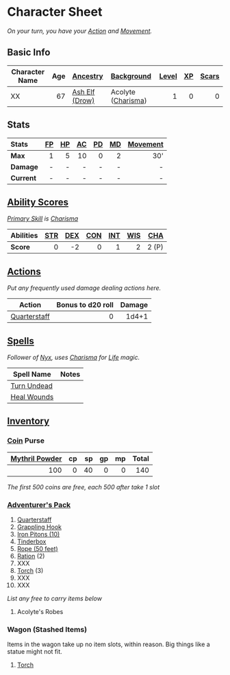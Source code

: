 # Character Sheet

*On your turn, you have your [Action](../../Game%20Procedures/Core%20Procedures/Action.md) and [Movement](../../Game%20Procedures/Combat/Movement.md).*

## Basic Info

| Character Name | Age | [Ancestry](../../Player%20Characters/Ancenstries/Ancestry.md)                                  | [Background](../../Player%20Characters/Backgrounds/Background.md)                  | [Level](../../Player%20Characters/Derived%20Statistics/Level.md) | [XP](../../Player%20Characters/Derived%20Statistics/Experience%20Points.md) | [Scars](../../Player%20Characters/Derived%20Statistics/Scars.md) |
| -------------- | --: | :--------------------------------------------------------------------------------------------- | :--------------------------------------------------------------------------------- | ---------------------------------------------------------------: | --------------------------------------------------------------------------: | ---------------------------------------------------------------: |
| XX             |  67 | [Ash Elf (Drow)](../../Player%20Characters/Ancenstries/The%20People%20of%20Mithrinia/Elves.md) | Acolyte ([Charisma](../../Player%20Characters/The%20Ability%20Scores/Charisma.md)) |                                                                1 |                                                                           0 |                                                                0 |

## Stats

| Stats       | [FP](../../Player%20Characters/Derived%20Statistics/Fatigue%20Points.md) | [HP](../../Player%20Characters/Derived%20Statistics/Health%20Points.md) | [AC](../../Player%20Characters/Derived%20Statistics/Armor%20Class.md) | [PD](../../Player%20Characters/Derived%20Statistics/Physical%20Defense.md) | [MD](../../Player%20Characters/Derived%20Statistics/Mental%20Defense.md) | [Movement](../../Game%20Procedures/Combat/Movement.md) |
| :---------- | -----------------------------------------------------------------------: | ----------------------------------------------------------------------: | --------------------------------------------------------------------: | -------------------------------------------------------------------------: | -----------------------------------------------------------------------: | -----------------------------------------------------: |
| **Max**     |                                                                        1 |                                                                       5 |                                                                    10 |                                                                          0 |                                                                        2 |                                                    30' |
| **Damage**  |                                                                        - |                                                                       - |                                                                     - |                                                                          - |                                                                        - |                                                      - |
| **Current** |                                                                        - |                                                                       - |                                                                     - |                                                                          - |                                                                        - |                                                      - |

## [Ability Scores](../../Player%20Characters/The%20Ability%20Scores/Ability%20Scores.md)

*[Primary Skill](../../Player%20Characters/Backgrounds/Primary%20Skill.md) is [Charisma](../../Player%20Characters/The%20Ability%20Scores/Charisma.md)*

| Abilities | [STR](../../Player%20Characters/The%20Ability%20Scores/Strength.md) | [DEX](../../Player%20Characters/The%20Ability%20Scores/Dexterity.md) | [CON](../../Player%20Characters/The%20Ability%20Scores/Constitution.md) | [INT](../../Player%20Characters/The%20Ability%20Scores/Intelligence.md) | [WIS](../../Player%20Characters/The%20Ability%20Scores/Wisdom.md)<br> | [CHA](../../Player%20Characters/The%20Ability%20Scores/Charisma.md)<br> |
| :-------- | ------------------------------------------------------------------: | -------------------------------------------------------------------: | ----------------------------------------------------------------------: | ----------------------------------------------------------------------: | --------------------------------------------------------------------: | ----------------------------------------------------------------------: |
| **Score** |                                                                   0 |                                                                   -2 |                                                                       0 |                                                                       1 |                                                                     2 |                                                                   2 (P) |

## [Actions](../../Game%20Procedures/Core%20Procedures/Action.md)

*Put any frequently used damage dealing actions here.*

| Action                                                                                      | Bonus to d20 roll | Damage |
| ------------------------------------------------------------------------------------------- | ----------------: | -----: |
| [Quarterstaff](../../Items%20and%20Gear/Weapons/Melee%20Weapons/Small%20Simple%20Weapon.md) |                 0 |  1d4+1 |

## [Spells](../../Magic/Spells.md)

*Follower of [Nyx](../Mithrinian%20Pantheons/Mithrinian%20Deities/Nyx.md), uses [Charisma](../../Player%20Characters/The%20Ability%20Scores/Charisma.md) for [Life](../../Magic/Spells/Spell%20Domains/Life.md) magic.*

| Spell Name                                                                       | Notes |
| -------------------------------------------------------------------------------- | ----- |
| [Turn Undead](../../Magic/Spells/Spells%20by%20Level/Level%201/Turn%20Undead.md) |       |
| [Heal Wounds](../../Magic/Spells/Spells%20by%20Level/Level%201/Heal%20Wounds.md) |       |

## [Inventory](../../Player%20Characters/Derived%20Statistics/Inventory.md)

### [Coin](../Economy/Coins.md) Purse

| [Mythril Powder](../../Magic/Spellcasting/Mythril.md) |  cp |  sp |  gp |  mp | Total |
| ----------------------------------------------------------: | --: | --: | --: | --: | ----: |
|                                                         100 |   0 |  40 |   0 |   0 |   140 |

*The first 500 coins are free, each 500 after take 1 slot*

### [Adventurer's Pack](../../Items%20and%20Gear/Gear/100%20Coins/Adventurer's%20Pack.md)

1. [Quarterstaff](../../Items%20and%20Gear/Weapons/Melee%20Weapons/Small%20Simple%20Weapon.md)
2. [Grappling Hook](../../Items%20and%20Gear/Gear/25%20Coins/Grappling%20Hook.md)
3. [Iron Pitons (10)](../../Items%20and%20Gear/Gear/10%20Coins/Iron%20Piton.md)
4. [Tinderbox](../../Items%20and%20Gear/Gear/10%20Coins/Tinderbox.md)
5. [Rope (50 feet)](../../Items%20and%20Gear/Gear/50%20Coins/Rope%20(50%20feet).md)
6. [Ration](../../Items%20and%20Gear/Gear/1%20Coin/Ration.md) (2)
7. XXX
8. [Torch](../../Items%20and%20Gear/Gear/1%20Coin/Torch.md) (3)
9. XXX
10. XXX

*List any free to carry items below*

1. Acolyte's Robes

### Wagon (Stashed Items)

Items in the wagon take up no item slots, within reason. Big things like a statue might not fit.

1. [Torch](../../Items%20and%20Gear/Gear/1%20Coin/Torch.md)
